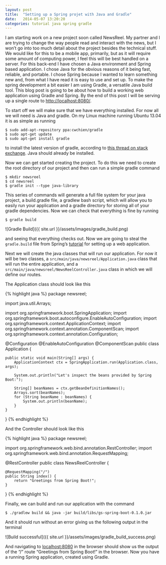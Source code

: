 ```yaml
---
layout: post
title:  "Setting up a Spring projet with Java and Gradle"
date:   2014-05-07 13:20:20
categories: tutorial java spring gradle
---
```


I am starting work on a new project soon called NewsReel. My partner and I are trying to change the way people read and interact with the news, but I won’t go into too much detail about the project besides the technical stuff. We would like for this to be a mobile app, primarily, but as it will require some amount of computing power, I feel this will be best handled on a server. 
For this back-end I have chosen a Java environment and Spring based application. I chose Java for the obvious reasons of it being fast, reliable, and portable. I chose Spring because I wanted to learn something new and, from what I have read it is easy to use and set up. To make the spring development a bit easier I am using Gradle, a versatile Java build tool. This blog post is going to be about how to build a working web application using Gradle and Spring. By the end of this post I will be serving up a single route to [http://localhost:8080/][localhost].

To start off we will make sure that we have everything installed. For now all we will need is Java and gradle. On my Linux machine running Ubuntu 13.04 it is as simple as running 

`$ sudo add-apt-repository ppa:cwchien/gradle`  
`$ sudo apt-get update`  
`$ sudo apt-get install gradle`  

to install the latest version of gradle, according to [this thread on stack exchange][stack-exchange-link]. Java should already be installed. 

Now we can get started creating the project. To do this we need to create the root directory of our project and then can run a simple gradle command

`$ mkdir newsreel`  
`$ cd newsreel`  
`$ gradle init --type java-library`  

This series of commands will generate a full file system for your java project, a build.gradle file, a gradlew bash script, which will allow you to easily run your application and a gradle directory for storing all of your gradle dependencies. Now we can check that everything is fine by running

`$ gradle build`

![Gradle Build]({{ site.url }}/assets/images/gradle_build.png)  

and seeing that everything checks out. Now we are going to steal the `gradle.build` file from Spring’s [tutorial][spring-tutorial] for setting up a web application. 

Next we will create the java classes that will run our application. For now it will be two classes, a `src/main/java/newsreel/Application.java` class that will run the entire application, and a `src/main/java/newsreel/NewsReelController.java` class in which we will define our routes. 

The Application class should look like this

{% highlight java %}
package newsreel;

import java.util.Arrays;

import org.springframework.boot.SpringApplication;
import org.springframework.boot.autoconfigure.EnableAutoConfiguration;
import org.springframework.context.ApplicationContext;
import org.springframework.context.annotation.ComponentScan;
import org.springframework.context.annotation.Configuration;

@Configuration
@EnableAutoConfiguration
@ComponentScan
public class Application {

    public static void main(String[] args) {
        ApplicationContext ctx = SpringApplication.run(Application.class, args);

        System.out.println("Let's inspect the beans provided by Spring Boot:");

        String[] beanNames = ctx.getBeanDefinitionNames();
        Arrays.sort(beanNames);
        for (String beanName : beanNames) {
            System.out.println(beanName);
        }
    }

}
{% endhighlight %}

And the Controller should look like this

{% highlight java %}
package newsreel;

import org.springframework.web.bind.annotation.RestController;
import org.springframework.web.bind.annotation.RequestMapping;

@RestController
public class NewsReelController {

    @RequestMapping("/")
    public String index() {
        return "Greetings from Spring Boot!";
    }

}
{% endhighlight %}

Finally, we can build and run our application with the command

`$ ./gradlew build && java -jar build/libs/gs-spring-boot-0.1.0.jar`  

And it should run without an error giving us the following output in the terminal

![Build successful]({{ site.url }}/assets/images/gradle_build_success.png)

And navigating to [localhost:8080][localhost] in the browser should show us the output of the “/” route “Greetings from Spring Boot!” in the browser. Now you have a running Spring application, created using Gradle.

[localhost]: http://localhost:8080/
[stack-exchange-link]: http://askubuntu.com/a/328181/93075
[spring-tutorial]: https://spring.io/guides/gs/spring-boot/#scratch

